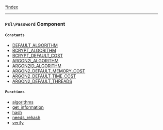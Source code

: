 <!--
    This markdown file was generated using `docs/documenter.php`.

    Any edits to it will likely be lost.
-->

[*index](./../README.md)

---

### `Psl\Password` Component

#### `Constants`

- [DEFAULT_ALGORITHM](./../../src/Psl/Password/constants.php#L0)
- [BCRYPT_ALGORITHM](./../../src/Psl/Password/constants.php#L0)
- [BCRYPT_DEFAULT_COST](./../../src/Psl/Password/constants.php#L0)
- [ARGON2I_ALGORITHM](./../../src/Psl/Password/constants.php#L0)
- [ARGON2ID_ALGORITHM](./../../src/Psl/Password/constants.php#L0)
- [ARGON2_DEFAULT_MEMORY_COST](./../../src/Psl/Password/constants.php#L0)
- [ARGON2_DEFAULT_TIME_COST](./../../src/Psl/Password/constants.php#L0)
- [ARGON2_DEFAULT_THREADS](./../../src/Psl/Password/constants.php#L0)

#### `Functions`

- [algorithms](./../../src/Psl/Password/algorithms.php#L14)
- [get_information](./../../src/Psl/Password/get_information.php#L24)
- [hash](./../../src/Psl/Password/hash.php#L32)
- [needs_rehash](./../../src/Psl/Password/needs_rehash.php#L25)
- [verify](./../../src/Psl/Password/verify.php#L14)


